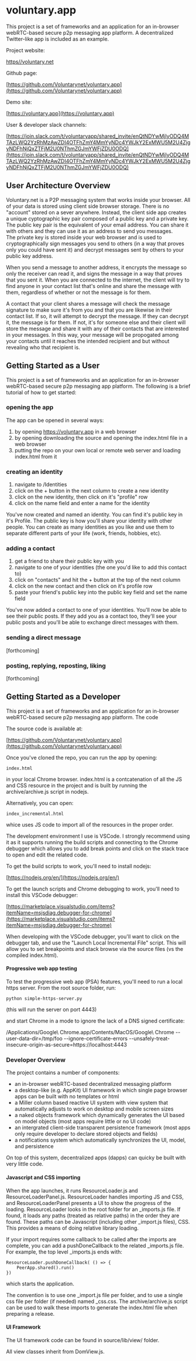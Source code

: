 # voluntary.app

This project is a set of frameworks and an application for an in-browser webRTC-based secure p2p messaging app platform. 
A decentralized Twitter-like app is included as an example. 

Project website:

[https//voluntary.net](https//voluntary.net)
    
Github page:

[https://github.com/Voluntarynet/voluntary.app](https://github.com/Voluntarynet/voluntary.app)
    
Demo site:

[https://voluntary.app](https://voluntary.app)
    
User & developer slack channels:

[https://join.slack.com/t/voluntaryapp/shared_invite/enQtNDYwMjIyODQ4MTAzLWQ2YzRhMzAwZDI4OTFhZmY4MmYyNDc4YWJkY2ExMWU5M2U4ZjgyNDFhNjQxZTFjM2U0NThmZGJmYWFjZDU0ODQ](https://join.slack.com/t/voluntaryapp/shared_invite/enQtNDYwMjIyODQ4MTAzLWQ2YzRhMzAwZDI4OTFhZmY4MmYyNDc4YWJkY2ExMWU5M2U4ZjgyNDFhNjQxZTFjM2U0NThmZGJmYWFjZDU0ODQ)


## User Architecture Overview

Voluntary.net is a P2P messaging system that works inside your browser. All of your data is stored using client side browser storage. There is no 
"account" stored on a sever anywhere. Instead, the client side app creates a unique cyptographic key pair composed of a public key and a private key. 
The public key pair is the equivalent of your email address. You can share it with others and they can use it as an address to send you messages.  
The private key is stored inside your web browser and is used to cryptographically sign messages you send to others 
(in a way that proves only you could have sent it) and decrypt messages sent by others to your public key address.

When you send a message to another address, it encrypts the message so only the receiver can read it, 
and signs the message in a way that proves that you sent it. When you are connected to the internet, 
the client will try to find anyone in your contact list that's online and share the message with them, regardless of whether or not the message is for them.

A contact that your client shares a message will check the message signature to make sure it's from you and that you are likewise in their contact list. If so, it will attempt to decrypt the message. If they can decrypt it, the message is for them. If not, it's for someone else and their client will store the message and share it with any of their contacts that are interested in your messages. In this way, your message will be propogated among your contacts until it reaches the intended recipient and but without revealing who that recipient is. 



## Getting Started as a User

This project is a set of frameworks and an application for an in-browser webRTC-based secure p2p messaging app platform. 
The following is a brief tutorial of how to get started:

### opening the app

The app can be opened in several ways:

1. by opening https://voluntary.app in a web browser
2. by opening downloading the source and opening the index.html file in a web browser
3. putting the repo on your own local or remote web server and loading index.html from it

### creating an identity

1. navigate to /Identities
2. click on the + button in the next column to create a new identity
3. click on the new identity, then click on it's "profile" row
4. click on the name field and enter a name for the identity

You've now created and named an identity. 
You can find it's public key in it's Profile. 
The public key is how you'll share your identity with other people.
You can create as many identities as you like and use them to separate different parts of your life (work, friends, hobbies, etc).

### adding a contact

1. get a friend to share their public key with you 
2. navigate to one of your identities (the one you'd like to add this contact to) 
3. click on "contacts" and hit the + button at the top of the next column 
4. click on the new contact and then click on it's profile row
5. paste your friend's public key into the public key field and set the name field

You've now added a contact to one of your identities. 
You'll now be able to see their public posts.
If they add you as a contact too, they'll see your public posts and you'll be able to exchange direct messages with them.

### sending a direct message

[forthcoming]


### posting, replying, reposting, liking

[forthcoming]





## Getting Started as a Developer

This project is a set of frameworks and an application for an in-browser webRTC-based secure p2p messaging app platform. The code 

The source code is available at:

[https://github.com/Voluntarynet/voluntary.app](https://github.com/Voluntarynet/voluntary.app)

Once you've cloned the repo, you can run the app by opening:

    index.html

in your local Chrome browser. index.html is a contcatenation of all the JS and CSS resource in the project and is 
built by running the archive/archive.js script in nodejs. 
    
Alternatively, you can open:

    index_incremental.html

whice uses JS code to import all of the resources in the proper order.

The development environment I use is VSCode. I strongly recommend using it as it 
supports running the build scripts and connecting to the Chrome debugger which allows
you to add break points and click on the stack trace to open and edit the related code.

To get the build scripts to work, you'll need to install nodejs:

[https://nodejs.org/en/](https://nodejs.org/en/)

To get the launch scripts and Chrome debugging to work, you'll need to install this VSCode debugger: 

[https://marketplace.visualstudio.com/items?itemName=msjsdiag.debugger-for-chrome](https://marketplace.visualstudio.com/items?itemName=msjsdiag.debugger-for-chrome)
    
When developing with the VSCode debugger, you'll want to click on the debugger tab, and use the "Launch Local Incremental File" script. 
This will allow you to set breakpoints and stack browse via the source files (vs the compiled index.html).

#### Progressive web app testing

To test the progressive web app (PSA) features, you'll need to run a local https server. 
From the root source folder, run:

    python simple-https-server.py

(this will run the server on port 4443)

and start Chrome in a mode to ignore the lack of a DNS signed certificate:

/Applications/Google\ Chrome.app/Contents/MacOS/Google\ Chrome --user-data-dir=/tmp/foo --ignore-certificate-errors --unsafely-treat-insecure-origin-as-secure=https://localhost:4443



### Developer Overview

The project contains a number of components:

- an in-browser webRTC-based decentralized messaging platform 
- a desktop-like (e.g. AppKit) UI framework in which single page browser apps can be built with no templates or html
- a Miller column based reactive UI system with view system that automatically adjusts to work on desktop and mobile screen sizes
- a naked objects framework which dynamically generates the UI based on model objects (most apps require little or no UI code)
- an intergrated client-side transparent persistence framework (most apps only require developer to declare stored objects and fields)
- a notifications system which automatically synchronizes the UI, model, and persistence

On top of this system, decentralized apps (dapps) can quicky be built with very little code. 

#### Javascript and CSS importing

When the app launches, it runs ResourceLoader.js and ResourceLoaderPanel.js. 
ResourceLoader handles importing JS and CSS, and ResourceLoaderPanel presents a UI to show the progress of the loading.
ResourceLoader looks in the root folder for an _imports.js file. 
If found, it loads any paths (treated as relative paths) in the order they are found. 
These paths can be Javascript (including other _import.js files), CSS. 
This provides a means of doing relative library loading. 

If your import requires some callback to be called after the imports are complete, 
you can add a pushDoneCallback to the related _imports.js file. For example, the top level _imports.js ends with:

    ResourceLoader.pushDoneCallback( () => {
        PeerApp.shared().run()
    })

which starts the application.

The convention is to use one _import.js file per folder, and to use a single css file per folder (if needed) named _css.css.
The archive/archive.js script can be used to walk these imports to generate the index.html file when preparing a release.

#### UI Framework

The UI framework code can be found in source/lib/view/ folder. 

All view classes inherit from DomView.js.







